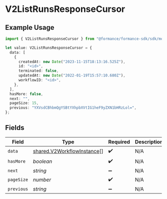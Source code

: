 # V2ListRunsResponseCursor

## Example Usage

```typescript
import { V2ListRunsResponseCursor } from "@formance/formance-sdk/sdk/models/shared";

let value: V2ListRunsResponseCursor = {
  data: [
    {
      createdAt: new Date("2023-11-15T18:13:16.525Z"),
      id: "<id>",
      terminated: false,
      updatedAt: new Date("2022-01-19T15:57:10.680Z"),
      workflowID: "<id>",
    },
  ],
  hasMore: false,
  next: "",
  pageSize: 15,
  previous: "YXVsdCBhbmQgYSBtYXhpbXVtIG1heF9yZXN1bHRzLol=",
};
```

## Fields

| Field                                                                           | Type                                                                            | Required                                                                        | Description                                                                     | Example                                                                         |
| ------------------------------------------------------------------------------- | ------------------------------------------------------------------------------- | ------------------------------------------------------------------------------- | ------------------------------------------------------------------------------- | ------------------------------------------------------------------------------- |
| `data`                                                                          | [shared.V2WorkflowInstance](../../../sdk/models/shared/v2workflowinstance.md)[] | :heavy_check_mark:                                                              | N/A                                                                             |                                                                                 |
| `hasMore`                                                                       | *boolean*                                                                       | :heavy_check_mark:                                                              | N/A                                                                             | false                                                                           |
| `next`                                                                          | *string*                                                                        | :heavy_minus_sign:                                                              | N/A                                                                             |                                                                                 |
| `pageSize`                                                                      | *number*                                                                        | :heavy_check_mark:                                                              | N/A                                                                             | 15                                                                              |
| `previous`                                                                      | *string*                                                                        | :heavy_minus_sign:                                                              | N/A                                                                             | YXVsdCBhbmQgYSBtYXhpbXVtIG1heF9yZXN1bHRzLol=                                    |